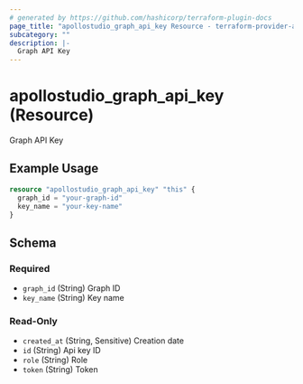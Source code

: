 ```yaml
---
# generated by https://github.com/hashicorp/terraform-plugin-docs
page_title: "apollostudio_graph_api_key Resource - terraform-provider-apollostudio"
subcategory: ""
description: |-
  Graph API Key
---
```


# apollostudio_graph_api_key (Resource)

Graph API Key

## Example Usage

```terraform
resource "apollostudio_graph_api_key" "this" {
  graph_id = "your-graph-id"
  key_name = "your-key-name"
}
```

<!-- schema generated by tfplugindocs -->
## Schema

### Required

- `graph_id` (String) Graph ID
- `key_name` (String) Key name

### Read-Only

- `created_at` (String, Sensitive) Creation date
- `id` (String) Api key ID
- `role` (String) Role
- `token` (String) Token
